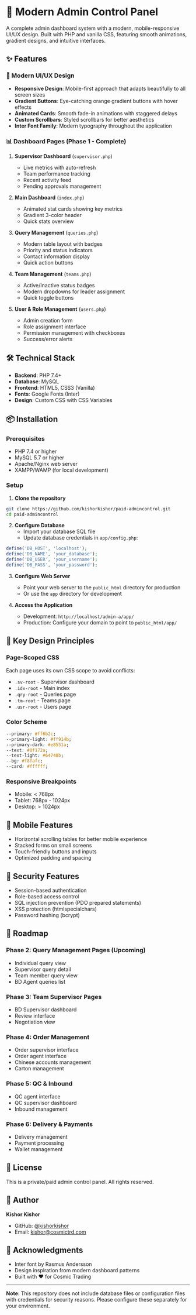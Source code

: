 # 🚀 Modern Admin Control Panel

A complete admin dashboard system with a modern, mobile-responsive UI/UX design. Built with PHP and vanilla CSS, featuring smooth animations, gradient designs, and intuitive interfaces.

## ✨ Features

### 🎨 Modern UI/UX Design
- **Responsive Design**: Mobile-first approach that adapts beautifully to all screen sizes
- **Gradient Buttons**: Eye-catching orange gradient buttons with hover effects
- **Animated Cards**: Smooth fade-in animations with staggered delays
- **Custom Scrollbars**: Styled scrollbars for better aesthetics
- **Inter Font Family**: Modern typography throughout the application

### 📊 Dashboard Pages (Phase 1 - Complete)

1. **Supervisor Dashboard** (`supervisor.php`)
   - Live metrics with auto-refresh
   - Team performance tracking
   - Recent activity feed
   - Pending approvals management

2. **Main Dashboard** (`index.php`)
   - Animated stat cards showing key metrics
   - Gradient 3-color header
   - Quick stats overview

3. **Query Management** (`queries.php`)
   - Modern table layout with badges
   - Priority and status indicators
   - Contact information display
   - Quick action buttons

4. **Team Management** (`teams.php`)
   - Active/Inactive status badges
   - Modern dropdowns for leader assignment
   - Quick toggle buttons

5. **User & Role Management** (`users.php`)
   - Admin creation form
   - Role assignment interface
   - Permission management with checkboxes
   - Success/error alerts

## 🛠️ Technical Stack

- **Backend**: PHP 7.4+
- **Database**: MySQL
- **Frontend**: HTML5, CSS3 (Vanilla)
- **Fonts**: Google Fonts (Inter)
- **Design**: Custom CSS with CSS Variables

## 📦 Installation

### Prerequisites
- PHP 7.4 or higher
- MySQL 5.7 or higher
- Apache/Nginx web server
- XAMPP/WAMP (for local development)

### Setup

1. **Clone the repository**
```bash
git clone https://github.com/kishorkishor/paid-admincontrol.git
cd paid-admincontrol
```

2. **Configure Database**
   - Import your database SQL file
   - Update database credentials in `app/config.php`:
```php
define('DB_HOST', 'localhost');
define('DB_NAME', 'your_database');
define('DB_USER', 'your_username');
define('DB_PASS', 'your_password');
```

3. **Configure Web Server**
   - Point your web server to the `public_html` directory for production
   - Or use the `app` directory for development

4. **Access the Application**
   - Development: `http://localhost/admin-a/app/`
   - Production: Configure your domain to point to `public_html/app/`

## 🎯 Key Design Principles

### Page-Scoped CSS
Each page uses its own CSS scope to avoid conflicts:
- `.sv-root` - Supervisor dashboard
- `.idx-root` - Main index
- `.qry-root` - Queries page
- `.tm-root` - Teams page
- `.usr-root` - Users page

### Color Scheme
```css
--primary: #ff6b2c;
--primary-light: #ff914b;
--primary-dark: #e8551a;
--text: #0f172a;
--text-light: #64748b;
--bg: #f8fafc;
--card: #ffffff;
```

### Responsive Breakpoints
- Mobile: < 768px
- Tablet: 768px - 1024px
- Desktop: > 1024px

## 📱 Mobile Features

- Horizontal scrolling tables for better mobile experience
- Stacked forms on small screens
- Touch-friendly buttons and inputs
- Optimized padding and spacing

## 🔐 Security Features

- Session-based authentication
- Role-based access control
- SQL injection prevention (PDO prepared statements)
- XSS protection (htmlspecialchars)
- Password hashing (bcrypt)

## 🚧 Roadmap

### Phase 2: Query Management Pages (Upcoming)
- Individual query view
- Supervisor query detail
- Team member query view
- BD Agent queries list

### Phase 3: Team Supervisor Pages
- BD Supervisor dashboard
- Review interface
- Negotiation view

### Phase 4: Order Management
- Order supervisor interface
- Order agent interface
- Chinese accounts management
- Carton management

### Phase 5: QC & Inbound
- QC agent interface
- QC supervisor dashboard
- Inbound management

### Phase 6: Delivery & Payments
- Delivery management
- Payment processing
- Wallet management

## 📄 License

This is a private/paid admin control panel. All rights reserved.

## 👤 Author

**Kishor Kishor**
- GitHub: [@kishorkishor](https://github.com/kishorkishor)
- Email: kishor@cosmictrd.com

## 🙏 Acknowledgments

- Inter font by Rasmus Andersson
- Design inspiration from modern dashboard patterns
- Built with ❤️ for Cosmic Trading

---

**Note**: This repository does not include database files or configuration files with credentials for security reasons. Please configure these separately for your environment.

